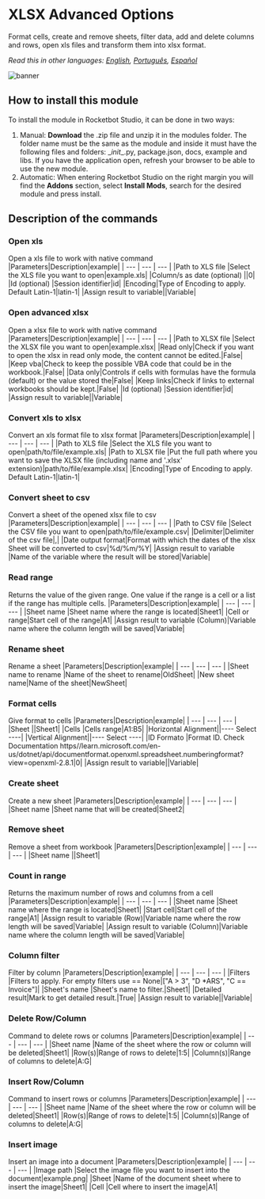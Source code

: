 



# XLSX Advanced Options
  
Format cells, create and remove sheets, filter data, add and delete columns and rows, open xls files and transform them into xlsx format.  

*Read this in other languages: [English](Manual_AdvancedXLSX.md), [Português](Manual_AdvancedXLSX.pr.md), [Español](Manual_AdvancedXLSX.es.md)*
  
![banner](imgs/Banner_AdvancedXLSX.png)
## How to install this module
  
To install the module in Rocketbot Studio, it can be done in two ways:
1. Manual: __Download__ the .zip file and unzip it in the modules folder. The folder name must be the same as the module and inside it must have the following files and folders: \__init__.py, package.json, docs, example and libs. If you have the application open, refresh your browser to be able to use the new module.
2. Automatic: When entering Rocketbot Studio on the right margin you will find the **Addons** section, select **Install Mods**, search for the desired module and press install.  


## Description of the commands

### Open xls
  
Open a xls file to work with native command
|Parameters|Description|example|
| --- | --- | --- |
|Path to XLS file |Select the XLS file you want to open|example.xls|
|Column/s as date (optional) ||0|
|Id (optional) |Session identifier|id|
|Encoding|Type of Encoding to apply. Default Latin-1|latin-1|
|Assign result to variable||Variable|

### Open advanced xlsx
  
Open a xlsx file to work with native command
|Parameters|Description|example|
| --- | --- | --- |
|Path to XLSX file |Select the XLSX file you want to open|example.xlsx|
|Read only|Check if you want to open the xlsx in read only mode, the content cannot be edited.|False|
|Keep vba|Check to keep the possible VBA code that could be in the workbook.|False|
|Data only|Controls if cells with formulas have the formula (default) or the value stored the|False|
|Keep links|Check if links to external workbooks should be kept.|False|
|Id (optional) |Session identifier|id|
|Assign result to variable||Variable|

### Convert xls to xlsx
  
Convert an xls format file to xlsx format
|Parameters|Description|example|
| --- | --- | --- |
|Path to XLS file |Select the XLS file you want to open|path/to/file/example.xls|
|Path to XLSX file |Put the full path where you want to save the XLSX file (including name and '.xlsx' extension)|path/to/file/example.xlsx|
|Encoding|Type of Encoding to apply. Default Latin-1|latin-1|

### Convert sheet to csv
  
Convert a sheet of the opened xlsx file to csv
|Parameters|Description|example|
| --- | --- | --- |
|Path to CSV file |Select the CSV file you want to open|path/to/file/example.csv|
|Delimiter|Delimiter of the csv file|,|
|Date output format|Format with which the dates of the xlsx Sheet will be converted to csv|%d/%m/%Y|
|Assign result to variable |Name of the variable where the result will be stored|Variable|

### Read range
  
Returns the value of the given range. One value if the range is a cell or a list if the range has multiple cells.
|Parameters|Description|example|
| --- | --- | --- |
|Sheet name |Sheet name where the range is located|Sheet1|
|Cell or range|Start cell of the range|A1|
|Assign result to variable (Column)|Variable name where the column length will be saved|Variable|

### Rename sheet
  
Rename a sheet
|Parameters|Description|example|
| --- | --- | --- |
|Sheet name to rename |Name of the sheet to rename|OldSheet|
|New sheet name|Name of the sheet|NewSheet|

### Format cells
  
Give format to cells
|Parameters|Description|example|
| --- | --- | --- |
|Sheet ||Sheet1|
|Cells |Cells range|A1:B5|
|Horizontal Alignment||---- Select ----|
|Vertical Alignment||---- Select ----|
|ID Formato |Format ID. Check Documentation https//learn.microsoft.com/en-us/dotnet/api/documentformat.openxml.spreadsheet.numberingformat?view=openxml-2.8.1|0|
|Assign result to variable||Variable|

### Create sheet
  
Create a new sheet
|Parameters|Description|example|
| --- | --- | --- |
|Sheet name |Sheet name that will be created|Sheet2|

### Remove sheet
  
Remove a sheet from workbook
|Parameters|Description|example|
| --- | --- | --- |
|Sheet name ||Sheet1|

### Count in range
  
Returns the maximum number of rows and columns from a cell
|Parameters|Description|example|
| --- | --- | --- |
|Sheet name |Sheet name where the range is located|Sheet1|
|Start cell|Start cell of the range|A1|
|Assign result to variable (Row)|Variable name where the row length will be saved|Variable|
|Assign result to variable (Column)|Variable name where the column length will be saved|Variable|

### Column filter
  
Filter by column
|Parameters|Description|example|
| --- | --- | --- |
|Filters |Filters to apply. For empty filters use == None|["A > 3", "D *ARS", "C == Invoice"]|
|Sheet's name |Sheet's name to filter.|Sheet1|
|Detailed result|Mark to get detailed result.|True|
|Assign result to variable||Variable|

### Delete Row/Column
  
Command to delete rows or columns
|Parameters|Description|example|
| --- | --- | --- |
|Sheet name |Name of the sheet where the row or column will be deleted|Sheet1|
|Row(s)|Range of rows to delete|1:5|
|Column(s)|Range of columns to delete|A:G|

### Insert Row/Column
  
Command to insert rows or columns
|Parameters|Description|example|
| --- | --- | --- |
|Sheet name |Name of the sheet where the row or column will be deleted|Sheet1|
|Row(s)|Range of rows to delete|1:5|
|Column(s)|Range of columns to delete|A:G|

### Insert image
  
Insert an image into a document
|Parameters|Description|example|
| --- | --- | --- |
|Image path |Select the image file you want to insert into the document|example.png|
|Sheet |Name of the document sheet where to insert the image|Sheet1|
|Cell |Cell where to insert the image|A1|
